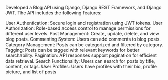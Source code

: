 Developed a Blog API using Django, Django REST Framework, and Django JWT. The API includes the following features:

User Authentication: Secure login and registration using JWT tokens.
User Authorization: Role-based access control to manage permissions for different user levels.
Post Management: Create, update, delete, and view blog posts.
Commenting System: Users can add comments to blog posts.
Category Management: Posts can be categorized and filtered by category.
Tagging: Posts can be tagged with relevant keywords for better searchability.
Pagination: API responses support pagination for efficient data retrieval.
Search Functionality: Users can search for posts by title, content, or tags.
User Profiles: Users have profiles with their bio, profile picture, and list of posts
